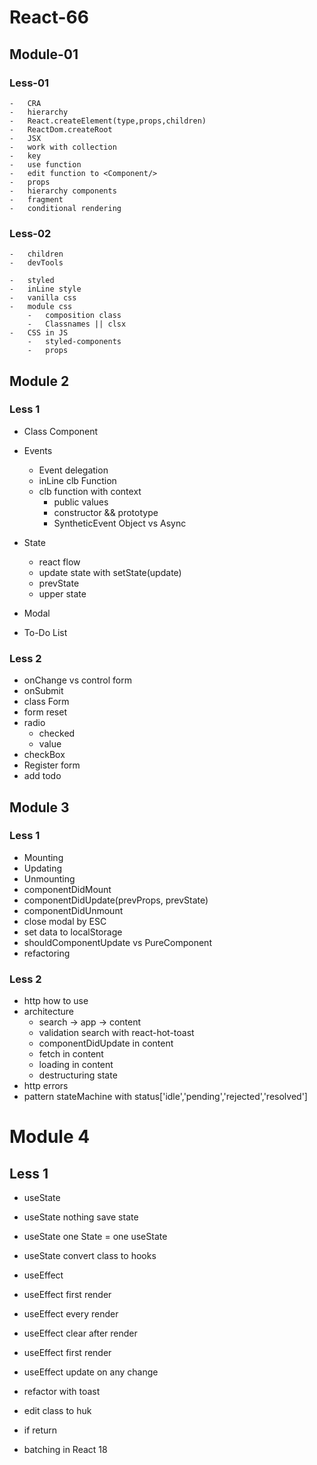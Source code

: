 # React-66

## Module-01

### Less-01

    -   CRA
    -   hierarchy
    -   React.createElement(type,props,children)
    -   ReactDom.createRoot
    -   JSX
    -   work with collection
    -   key
    -   use function
    -   edit function to <Component/>
    -   props
    -   hierarchy components
    -   fragment
    -   conditional rendering

### Less-02

    -   children
    -   devTools

    -   styled
    -   inLine style
    -   vanilla css
    -   module css
        -   composition class
        -   Classnames || clsx
    -   CSS in JS
        -   styled-components
        -   props

## Module 2

### Less 1

- Class Component

- Events

  - Event delegation
  - inLine clb Function
  - clb function with context
    - public values
    - constructor && prototype
    - SyntheticEvent Object vs Async

- State

  - react flow
  - update state with setState(update)
  - prevState
  - upper state

- Modal
- To-Do List

### Less 2

- onChange vs control form
- onSubmit
- class Form
- form reset
- radio
  - checked
  - value
- checkBox
- Register form
- add todo

## Module 3

### Less 1

- Mounting
- Updating
- Unmounting
- componentDidMount
- componentDidUpdate(prevProps, prevState)
- componentDidUnmount
- close modal by ESC
- set data to localStorage
- shouldComponentUpdate vs PureComponent
- refactoring

### Less 2

- http how to use
- architecture
  - search -> app -> content
  - validation search with react-hot-toast
  - componentDidUpdate in content
  - fetch in content
  - loading in content
  - destructuring state
- http errors
- pattern stateMachine with status['idle','pending','rejected','resolved']

# Module 4

## Less 1

- useState
- useState nothing save state
- useState one State = one useState
- useState convert class to hooks

- useEffect
- useEffect first render <Modal/>
- useEffect every render <LoginForm/>
- useEffect clear after render <Modal/>

- useEffect first render <ToDo/>
- useEffect update on any change <ToDo/>
- refactor with toast <ToDo/>

- edit class to huk <ContentInfo/>
- if return <ContentInfo/>
- batching in React 18
